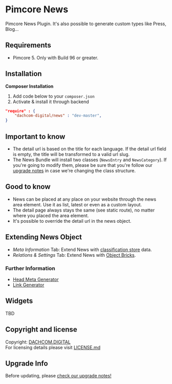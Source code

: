 # Pimcore News
Pimcore News Plugin. It's also possible to generate custom types like Press, Blog...

## Requirements
* Pimcore 5. Only with Build 96 or greater.

## Installation

**Composer Installation**  
1. Add code below to your `composer.json`    
2. Activate & install it through backend

```json
"require" : {
    "dachcom-digital/news" : "dev-master",
}
```

## Important to know
- The detail url is based on the title for each language. If the detail url field is empty, the title will be transformed to a valid url slug.
- The News Bundle will install two classes (`NewsEntry` and `NewsCategory`). If you're going to modify them, please be sure that you're follow our [upgrade notes](UPGRADE.md) in case we're changing the class structure.

## Good to know
- News can be placed at any place on your website through the news area element. Use it as list, latest or even as a custom layout.
- The detail page always stays the same (see static route), no matter where you placed the area element.
- It's possible to override the detail url in the news object.

## Extending News Object
- *Meta Information* Tab: Extend News with [classification store](https://www.pimcore.org/docs/latest/Objects/Object_Classes/Data_Types/Classification_Store.html) data.  
- *Relations & Settings* Tab: Extend News with [Object Bricks](https://www.pimcore.org/docs/latest/Objects/Object_Classes/Data_Types/Object_Bricks.html).  

### Further Information
- [Head Meta Generator](docs/10_HeadMetaGenerator.md)
- [Link Generator](docs/11_LinkGenerator.md)
        
## Widgets
TBD

## Copyright and license
Copyright: [DACHCOM.DIGITAL](http://dachcom-digital.ch)  
For licensing details please visit [LICENSE.md](LICENSE.md)  

## Upgrade Info
Before updating, please [check our upgrade notes!](UPGRADE.md)
